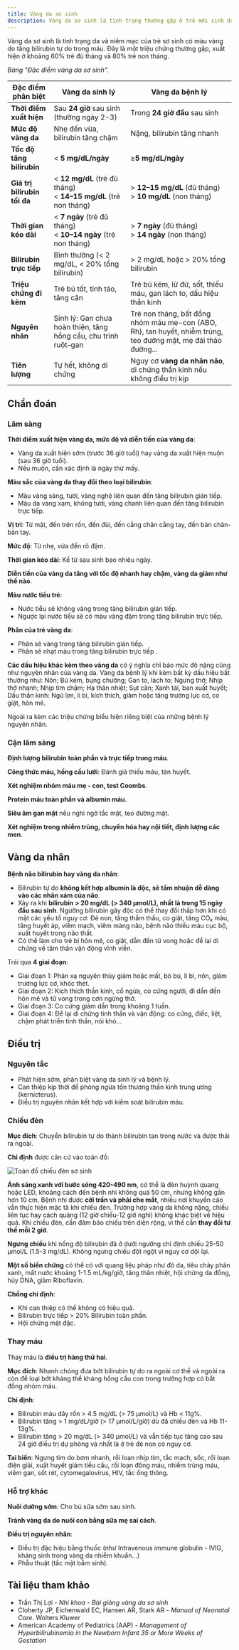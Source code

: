 ```yaml
---
title: Vàng da sơ sinh
description: Vàng da sơ sinh là tình trạng thường gặp ở trẻ mới sinh do tăng bilirubin máu, có thể sinh lý hoặc bệnh lý.
---
```


Vàng da sơ sinh là tình trạng da và niêm mạc của trẻ sơ sinh có màu vàng do tăng bilirubin tự do trong máu. Đây là một triệu chứng thường gặp, xuất hiện ở khoảng 60% trẻ đủ tháng và 80% trẻ non tháng.

_Bảng "Đặc điểm vàng da sơ sinh"._

| Đặc điểm phân biệt           | Vàng da sinh lý                                                      | Vàng da bệnh lý                                                                                                |
| ---------------------------- | -------------------------------------------------------------------- | -------------------------------------------------------------------------------------------------------------- |
| **Thời điểm xuất hiện**      | Sau **24 giờ** sau sinh (thường ngày 2-3)                            | Trong **24 giờ đầu** sau sinh                                                                                  |
| **Mức độ vàng da**           | Nhẹ đến vừa, bilirubin tăng chậm                                     | Nặng, bilirubin tăng nhanh                                                                                     |
| **Tốc độ tăng bilirubin**    | < **5 mg/dL/ngày**                                                   | ≥**5 mg/dL/ngày**                                                                                              |
| **Giá trị bilirubin tối đa** | < **12 mg/dL** (trẻ đủ tháng) <br> < **14–15 mg/dL** (trẻ non tháng) | > **12–15 mg/dL** (đủ tháng) <br> > **10 mg/dL** (non tháng)                                                   |
| **Thời gian kéo dài**        | < **7 ngày** (trẻ đủ tháng) <br> < **10–14 ngày** (trẻ non tháng)    | > **7 ngày** (đủ tháng) <br> > **14 ngày** (non tháng)                                                         |
| **Bilirubin trực tiếp**      | Bình thường (< 2 mg/dL, < 20% tổng bilirubin)                        | > 2 mg/dL hoặc > 20% tổng bilirubin                                                                            |
| **Triệu chứng đi kèm**       | Trẻ bú tốt, tỉnh táo, tăng cân                                       | Trẻ bú kém, lừ đừ, sốt, thiếu máu, gan lách to, dấu hiệu thần kinh                                             |
| **Nguyên nhân**              | Sinh lý: Gan chưa hoàn thiện, tăng hồng cầu, chu trình ruột–gan      | Trẻ non tháng, bất đồng nhóm máu mẹ-con (ABO, Rh), tan huyết, nhiễm trùng, teo đường mật, mẹ đái tháo đường... |
| **Tiên lượng**               | Tự hết, không di chứng                                               | Nguy cơ **vàng da nhân não**, di chứng thần kinh nếu không điều trị kịp                                        |

## Chẩn đoán

### Lâm sàng

**Thời điểm xuất hiện vàng da, mức độ và diễn tiến của vàng da**:

- Vàng da xuất hiện sớm (trước 36 giờ tuổi) hay vàng da xuất hiện muộn (sau 36 giờ tuổi).
- Nếu muộn, cần xác định là ngày thứ mấy.

**Màu sắc của vàng da thay đổi theo loại bilirubin**:

- Màu vàng sáng, tươi, vàng nghệ liên quan đến tăng bilirubin gián tiếp.
- Màu da vàng xạm, không tươi, vàng chanh liên quan đến tăng bilirubin trực tiếp.

**Vị trí**: Từ mặt, đến trên rốn, đến đùi, đến cẳng chân cẳng tay, đến bàn chân-bàn tay.

**Mức độ**: Từ nhẹ, vừa đến rõ đậm.

**Thời gian kéo dài**: Kể từ sau sinh bao nhiêu ngày.

**Diễn tiến của vàng da tăng với tốc độ nhanh hay chậm, vàng da giảm như thế nào**.

**Màu nước tiểu trẻ**:

- Nước tiểu sẽ không vàng trong tăng bilirubin gián tiếp.
- Ngược lại nước tiểu sẽ có màu vàng đậm trong tăng bilirubin trực tiếp.

**Phân của trẻ vàng da**:

- Phân sẽ vàng trong tăng bilirubin gián tiếp.
- Phân sẽ nhạt màu trong tăng bilirubin trực tiếp .

**Các dấu hiệu khác kèm theo vàng da** có ý nghĩa chỉ báo mức độ nặng cũng như nguyên nhân của vàng da. Vàng da bệnh lý khi kèm bất kỳ dấu hiệu bất thường như: Nôn; Bú kém, bụng chướng; Gan to, lách to; Ngưng thở; Nhịp thở nhanh; Nhịp tim chậm; Hạ thân nhiệt; Sụt cân; Xanh tái, ban xuất huyết; Dấu thần kinh: Ngủ lịm, li bì, kích thích, giảm hoặc tăng trương lực cơ, co giật, hôn mê.

Ngoài ra kèm các triệu chứng biểu hiện riêng biệt của những bệnh lý nguyên nhân.

### Cận lâm sàng

**Định lượng bilirubin toàn phần và trực tiếp trong máu**.

**Công thức máu, hồng cầu lưới**: Đánh giá thiếu máu, tán huyết.

**Xét nghiệm nhóm máu mẹ - con, test Coombs**.

**Protein máu toàn phần và albumin máu.**

**Siêu âm gan mật** nếu nghi ngờ tắc mật, teo đường mật.

**Xét nghiệm trong nhiễm trùng, chuyển hóa hay nội tiết, định lượng các men**.

## Vàng da nhân

**Bệnh não bilirubin hay vàng da nhân**:

- Bilirubin tự do **không kết hợp albumin là độc, sẽ tẩm nhuận dễ dàng vào các nhân xám của não**.
- Xảy ra khi **bilirubin > 20 mg/dL (> 340 µmol/L), nhất là trong 15 ngày đầu sau sinh**. Ngưỡng bilirubin gây độc có thể thay đổi thấp hơn khi có mặt các yếu tố nguy cơ: Đẻ non, tăng thẩm thấu, co giật, tăng CO₂ máu, tăng huyết áp, viêm mạch, viêm màng não, bệnh não thiếu máu cục bộ, xuất huyết trong não thất.
- Có thể làm cho trẻ bị hôn mê, co giật, dẫn đến tử vong hoặc để lại di chứng về tâm thần vận động vĩnh viễn.

Trải qua **4 giai đoạn**:

- Giai đoạn 1: Phản xạ nguyên thủy giảm hoặc mất, bỏ bú, li bì, nôn, giảm trương lực cơ, khóc thét.
- Giai đoạn 2: Kích thích thần kinh, cổ ngửa, co cứng người, đi dần đến hôn mê và tử vong trong cơn ngừng thở.
- Giai đoạn 3: Co cứng giảm dần trong khoảng 1 tuần.
- Giai đoạn 4: Để lại di chứng tinh thần và vận động: co cứng, điếc, liệt, chậm phát triển tinh thần, nói khó...

## Điều trị

### Nguyên tắc

- Phát hiện sớm, phân biệt vàng da sinh lý và bệnh lý.
- Can thiệp kịp thời để phòng ngừa tổn thương thần kinh trung ương (kernicterus).
- Điều trị nguyên nhân kết hợp với kiểm soát bilirubin máu.

### Chiếu đèn

**Mục đích**: Chuyển bilirubin tự do thành bilirubin tan trong nước và được thải ra ngoài.

**Chỉ định** được căn cứ vào toán đồ:

![Toán đồ chiếu đèn sơ sinh](./_images/toan-do-chieu-den-so-sinh.jpeg)

**Ánh sáng xanh với bước sóng 420-490 nm**, có thể là đèn huỳnh quang hoặc LED, khoảng cách đến bệnh nhi không quá 50 cm, nhưng không gần hơn 10 cm. Bệnh nhi được **cởi trần và phải che mắt**, nhiều nơi khuyến cáo vẫn thực hiện mặc tã khi chiếu đèn. Trường hợp vàng da không nặng, chiếu liên tục hay cách quãng (12 giờ chiếu-12 giờ nghỉ) không khác biệt về hiệu quả. Khi chiếu đèn, cần đảm bảo chiếu trên diện rộng, vì thế cần **thay đổi tư thế mỗi 2 giờ**.

**Ngưng chiếu** khi nồng độ bilirubin đã ở dưới ngưỡng chỉ định chiếu 25-50 µmol/L (1.5-3 mg/dL). Không ngưng chiếu đột ngột vì nguy cơ dội lại.

**Một số biến chứng** có thể có với quang liệu pháp như đỏ da, tiêu chảy phân xanh, mất nước khoảng 1-1.5 mL/kg/giờ, tăng thân nhiệt, hội chứng da đồng, hủy DNA, giảm Riboflavin.

**Chống chỉ định**:

- Khi can thiệp có thể không có hiệu quả.
- Bilirubin trực tiếp > 20% Bilirubin toàn phần.
- Hội chứng mật đặc.

### Thay máu

Thay máu là **điều trị hàng thứ hai**.

**Mục đích**: Nhanh chóng đưa bớt bilirubin tự do ra ngoài cơ thể và ngoài ra còn để loại bớt kháng thể kháng hồng cầu con trong trường hợp có bất đồng nhóm máu.

**Chỉ định**:

- Bilirubin máu dây rốn > 4.5 mg/dL (> 75 µmol/L) và Hb < 11g%.
- Bilirubin tăng > 1 mg/dL/giờ (> 17 µmol/L/giờ) dù đã chiếu đèn và Hb 11-13g%.
- Bilirubin tăng > 20 mg/dL (> 340 µmol/L) và vẫn tiếp tục tăng cao sau 24 giờ điều trị dự phòng và nhất là ở trẻ đẻ non có nguy cơ.

**Tai biến**: Ngưng tim do bơm nhanh, rối loạn nhịp tim, tắc mạch, sốc, rối loạn điện giải, xuất huyết giảm tiểu cầu, rối loạn đông máu, nhiễm trùng máu, viêm gan, sốt rét, cytomegalovirus, HIV, tắc ống thông.

### Hỗ trợ khác

**Nuôi dưỡng sớm**: Cho bú sữa sớm sau sinh.

**Tránh vàng da do nuôi con bằng sữa mẹ sai cách**.

**Điều trị nguyên nhân**:

- Điều trị đặc hiệu bằng thuốc (như Intravenous immune globulin - IVIG, kháng sinh trong vàng da nhiễm khuẩn...)
- Phẫu thuật (tắc mật bẩm sinh).

## Tài liệu tham khảo

- Trần Thị Lợi - _Nhi khoa - Bài giảng vàng da sơ sinh_
- Cloherty JP, Eichenwald EC, Hansen AR, Stark AR - _Manual of Neonatal Care_. Wolters Kluwer
- American Academy of Pediatrics (AAP) - _Management of Hyperbilirubinemia in the Newborn Infant 35 or More Weeks of Gestation_

